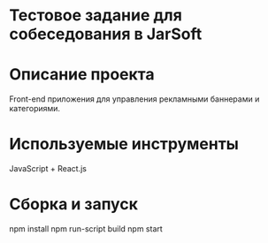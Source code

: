 # Тестовое задание для собеседования в JarSoft

# Описание проекта

Front-end приложения для управления рекламными баннерами и категориями.

# Используемые инструменты

JavaScript + React.js

# Сборка и запуск

npm install
npm run-script build
npm start